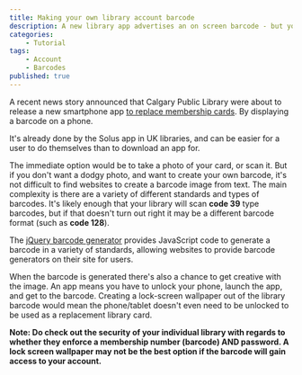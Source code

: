 ```yaml
---
title: Making your own library account barcode
description: A new library app advertises an on screen barcode - but you can do your own
categories:
    - Tutorial
tags:
    - Account
    - Barcodes
published: true
---
```


A recent news story announced that Calgary Public Library were about to release a new smartphone app [to replace membership cards](http://mobilesyrup.com/2014/12/19/calgary-public-library-launches-smartphone-app-to-replace-library-cards). By displaying a barcode on a phone.

It's already done by the Solus app in UK libraries, and can be easier for a user to do themselves than to download an app for.

The immediate option would be to take a photo of your card, or scan it. But if you don't want a dodgy photo, and want to create your own barcode, it's not difficult to find websites to create a barcode image from text. The main complexity is there are a variety of different standards and types of barcodes. It's likely enough that your library will scan **code 39** type barcodes, but if that doesn't turn out right it may be a different barcode format (such as **code 128**).

The [jQuery barcode generator](http://www.jqueryscript.net/other/Simple-jQuery-Based-Barcode-Generator-Barcode.html) provides JavaScript code to generate a barcode in a variety of standards, allowing websites to provide barcode generators on their site for users.

When the barcode is generated there's also a chance to get creative with the image. An app means you have to unlock your phone, launch the app, and get to the barcode. Creating a lock-screen wallpaper out of the library barcode would mean the phone/tablet doesn't even need to be unlocked to be used as a replacement library card.

**Note: Do check out the security of your individual library with regards to whether they enforce a membership number (barcode) AND password.  A lock screen wallpaper may not be the best option if the barcode will gain access to your account.**